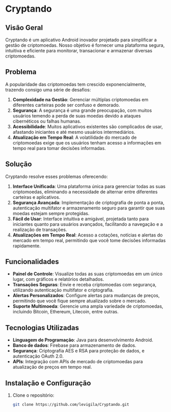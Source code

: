 # Cryptando

## Visão Geral

Cryptando é um aplicativo Android inovador projetado para simplificar a gestão de criptomoedas. Nosso objetivo é fornecer uma plataforma segura, intuitiva e eficiente para monitorar, transacionar e armazenar diversas criptomoedas.

## Problema

A popularidade das criptomoedas tem crescido exponencialmente, trazendo consigo uma série de desafios:

1. **Complexidade na Gestão**: Gerenciar múltiplas criptomoedas em diferentes carteiras pode ser confuso e demorado.
2. **Segurança**: A segurança é uma grande preocupação, com muitos usuários temendo a perda de suas moedas devido a ataques cibernéticos ou falhas humanas.
3. **Acessibilidade**: Muitos aplicativos existentes são complicados de usar, afastando iniciantes e até mesmo usuários intermediários.
4. **Atualização em Tempo Real**: A volatilidade do mercado de criptomoedas exige que os usuários tenham acesso a informações em tempo real para tomar decisões informadas.

## Solução

Cryptando resolve esses problemas oferecendo:

1. **Interface Unificada**: Uma plataforma única para gerenciar todas as suas criptomoedas, eliminando a necessidade de alternar entre diferentes carteiras e aplicativos.
2. **Segurança Avançada**: Implementação de criptografia de ponta a ponta, autenticação multifator e armazenamento seguro para garantir que suas moedas estejam sempre protegidas.
3. **Fácil de Usar**: Interface intuitiva e amigável, projetada tanto para iniciantes quanto para usuários avançados, facilitando a navegação e a realização de transações.
4. **Atualizações em Tempo Real**: Acesso a cotações, notícias e alertas do mercado em tempo real, permitindo que você tome decisões informadas rapidamente.

## Funcionalidades

- **Painel de Controle**: Visualize todas as suas criptomoedas em um único lugar, com gráficos e relatórios detalhados.
- **Transações Seguras**: Envie e receba criptomoedas com segurança, utilizando autenticação multifator e criptografia.
- **Alertas Personalizados**: Configure alertas para mudanças de preços, permitindo que você fique sempre atualizado sobre o mercado.
- **Suporte Multimoeda**: Gerencie uma ampla variedade de criptomoedas, incluindo Bitcoin, Ethereum, Litecoin, entre outras.

## Tecnologias Utilizadas

- **Linguagem de Programação**: Java para desenvolvimento Android.
- **Banco de dados**: Firebase para armazenamento de dados.
- **Segurança**: Criptografia AES e RSA para proteção de dados, e autenticação OAuth 2.0.
- **APIs**: Integração com APIs de mercado de criptomoedas para atualização de preços em tempo real.

## Instalação e Configuração

1. Clone o repositório:
   ```bash
   git clone https://github.com/levigila/Cryptando.git
